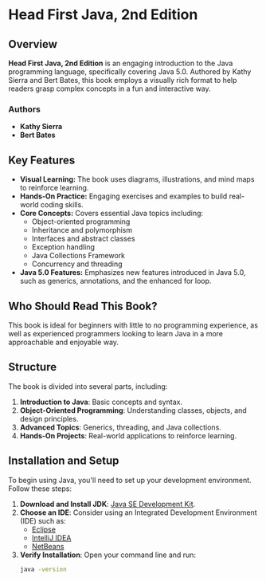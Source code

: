 # Head First Java, 2nd Edition

## Overview

**Head First Java, 2nd Edition** is an engaging introduction to the Java programming language, specifically covering Java 5.0. Authored by Kathy Sierra and Bert Bates, this book employs a visually rich format to help readers grasp complex concepts in a fun and interactive way.

### Authors

- **Kathy Sierra**
- **Bert Bates**

## Key Features

- **Visual Learning:** The book uses diagrams, illustrations, and mind maps to reinforce learning.
- **Hands-On Practice:** Engaging exercises and examples to build real-world coding skills.
- **Core Concepts:** Covers essential Java topics including:
  - Object-oriented programming
  - Inheritance and polymorphism
  - Interfaces and abstract classes
  - Exception handling
  - Java Collections Framework
  - Concurrency and threading
- **Java 5.0 Features:** Emphasizes new features introduced in Java 5.0, such as generics, annotations, and the enhanced for loop.

## Who Should Read This Book?

This book is ideal for beginners with little to no programming experience, as well as experienced programmers looking to learn Java in a more approachable and enjoyable way.

## Structure

The book is divided into several parts, including:

1. **Introduction to Java**: Basic concepts and syntax.
2. **Object-Oriented Programming**: Understanding classes, objects, and design principles.
3. **Advanced Topics**: Generics, threading, and Java collections.
4. **Hands-On Projects**: Real-world applications to reinforce learning.

## Installation and Setup

To begin using Java, you'll need to set up your development environment. Follow these steps:

1. **Download and Install JDK**: [Java SE Development Kit](https://www.oracle.com/java/technologies/javase-jdk11-downloads.html).
2. **Choose an IDE**: Consider using an Integrated Development Environment (IDE) such as:
   - [Eclipse](https://www.eclipse.org/)
   - [IntelliJ IDEA](https://www.jetbrains.com/idea/)
   - [NetBeans](https://netbeans.apache.org/)
3. **Verify Installation**: Open your command line and run:
   ```bash
   java -version
